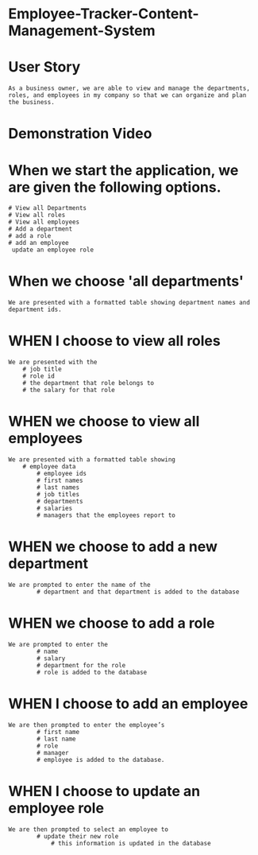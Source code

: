 # Employee-Tracker-Content-Management-System

# User Story
    As a business owner, we are able to view and manage the departments, roles, and employees in my company so that we can organize and plan the business. 

# Demonstration Video

# When we start the application, we are given the following options.    
    # View all Departments
    # View all roles
    # View all employees
    # Add a department
    # add a role
    # add an employee
     update an employee role
    
# When we choose 'all departments'
    We are presented with a formatted table showing department names and department ids.

# WHEN I choose to view all roles
    We are presented with the 
        # job title
        # role id
        # the department that role belongs to
        # the salary for that role

# WHEN we choose to view all employees
    We are presented with a formatted table showing 
        # employee data 
            # employee ids
            # first names
            # last names
            # job titles
            # departments
            # salaries
            # managers that the employees report to

# WHEN we choose to add a new department
    We are prompted to enter the name of the 
            # department and that department is added to the database

# WHEN we choose to add a role
    We are prompted to enter the 
            # name
            # salary
            # department for the role
            # role is added to the database

# WHEN I choose to add an employee
    We are then prompted to enter the employee’s 
            # first name
            # last name
            # role
            # manager
            # employee is added to the database.

# WHEN I choose to update an employee role
    We are then prompted to select an employee to 
            # update their new role 
                # this information is updated in the database

